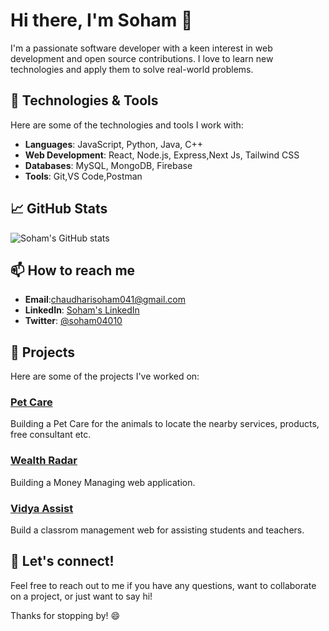 # Hi there, I'm Soham 👋

I'm a passionate software developer with a keen interest in web development and open source contributions. I love to learn new technologies and apply them to solve real-world problems.

## 🔧 Technologies & Tools

Here are some of the technologies and tools I work with:

- **Languages**: JavaScript, Python, Java, C++
- **Web Development**: React, Node.js, Express,Next Js, Tailwind CSS
- **Databases**: MySQL, MongoDB, Firebase
- **Tools**: Git,VS Code,Postman

## 📈 GitHub Stats

![Soham's GitHub stats](https://github-readme-stats.vercel.app/api?username=soham04010&show_icons=true&theme=radical)

## 📫 How to reach me

- **Email**:chaudharisoham041@gmail.com
- **LinkedIn**: [Soham's LinkedIn](https://www.linkedin.com/in/soham04010/)
- **Twitter**: [@soham04010](https://twitter.com/soham04010)

## 🚀 Projects

Here are some of the projects I've worked on:

### [Pet Care](https://github.com/soham04010/petcare.git)
Building a Pet Care for the animals to locate the nearby services, products, free consultant etc.

### [Wealth Radar](https://github.com/soham04010/WealthRadar.git)
Building a Money Managing web application.

### [Vidya Assist](https://github.com/soham04010/VidhyaAssist.git)
Build a classrom management web for assisting students and teachers.

## 💬 Let's connect!

Feel free to reach out to me if you have any questions, want to collaborate on a project, or just want to say hi!

Thanks for stopping by! 😄
